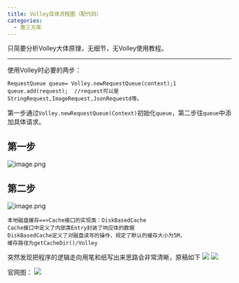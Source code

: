 ```yaml
---
title: Volley具体流程图（配代码）
categories:
  - 第三方库
---
```


只简要分析Volley大体原理，无细节，无Volley使用教程。

---
使用Volley时必要的两步：
```
RequestQueue queue= Volley.newRequestQueue(context);1
queue.add(request);  //request可以是StringRequest,ImageRequest,JsonRequestd等。
```
第一步通过`Volley.newRequestQueue(Context)`初始化`queue`，第二步往`queue`中添加具体请求。

## 第一步
![image.png](https://upload-images.jianshu.io/upload_images/7177220-5ff1cb794f8a63b9.png?imageMogr2/auto-orient/strip%7CimageView2/2/w/1240)
## 第二步
![image.png](https://upload-images.jianshu.io/upload_images/7177220-dadd1d6aa55ad823.png?imageMogr2/auto-orient/strip%7CimageView2/2/w/1240)

```
本地磁盘缓存==>Cache接口的实现类：DiskBasedCache  
Cache接口中定义了内部类Entry封装了响应体的数据
DiskBasedCache定义了对磁盘读写的操作，规定了默认的缓存大小为5M，
缓存路径为getCacheDir()/Volley
```

突然发现把程序的逻辑走向用笔和纸写出来思路会非常清晰，原稿如下
![](https://upload-images.jianshu.io/upload_images/7177220-1c9d206fac5a23d8.jpg?imageMogr2/auto-orient/strip%7CimageView2/2/w/200)
![](https://upload-images.jianshu.io/upload_images/7177220-de7d92a7ba79c65d.jpg?imageMogr2/auto-orient/strip%7CimageView2/2/w/200)

官网图：
![](https://upload-images.jianshu.io/upload_images/7177220-3085aaa6e7800839.png?imageMogr2/auto-orient/strip%7CimageView2/2/w/1240)
                                                                                                                                                                                                                                                                                                                                                                                                                                                                                                                                                                                                                                                                                                                                                                                                                                                                                                                                                                                                                                                                                                                                                                                                                                                                                                                                                                                                                                                                                                                                                                                                                                                                                                                                                                                                                                                                                                                                                                                                                                                                                                                                                                                                                                                                                                                                                                                                                                                                                                                                                                                                                                                                                                                                                                                                                                                                                                                                                                                                                                                                                                                                                                                                                                                                                                                                                                                                                                                                                                                                                                                                                                                                                                                                                                                                                                                                                                                                                                                                                                                                                                                                                                                                                                                                                                                                                                                                                                                                                                                                                                                                                                                                                                                                                                                                                                                                                                                                                                                                                                                                                                                                                                                                                                                                                                                                                                                                                                                                                                                                                                                                                                                                                                                                                                                                                                                                                                                                                                                                                                                                                                                                                                                                                                                                                                                                                                                                                                                                                                                                                                                                                                                                                                                                                                                                                                                                                                                                                                                                                                                                                                                                                                                                                                                                                                                                                                                                                                                                                                                                                                                                                                                                                                                                                                                                                                                                                                                                                                                                                                                                                                                                                                                                                                                                                                                                                                                                                                                                                                                                                                                                                                                                                                                                                                                                                                                                                                                                                                                                                                                                                                                                                           
